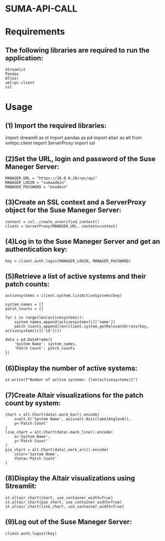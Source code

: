 # SUMA-API-CALL


# Requirements
## The following libraries are required to run the application:

    Streamlit
    Pandas
    Altair
    xmlrpc.client
    ssl
  
# Usage  
## (1) Import the required libraries:

  import streamlit as st
    import pandas as pd
    import altair as alt
    from xmlrpc.client import ServerProxy
    import ssl
  
## (2)Set the URL, login and password of the Suse Maneger Server:  

    MANAGER_URL = "https://10.0.0.20/rpc/api"
    MANAGER_LOGIN = "sumaadmin"
    MANAGER_PASSWORD = "exadmin"

## (3)Create an SSL context and a ServerProxy object for the Suse Maneger Server:

    context = ssl._create_unverified_context()
    client = ServerProxy(MANAGER_URL, context=context)

## (4)Log in to the Suse Maneger Server and get an authentication key:

    key = client.auth.login(MANAGER_LOGIN, MANAGER_PASSWORD)
  
## (5)Retrieve a list of active systems and their patch counts:  

    activesystems = client.system.listActiveSystems(key)

    system_names = []
    patch_counts = []

    for i in range(len(activesystems)):
        system_names.append(activesystems[i]['name'])
        patch_counts.append(len(client.system.getRelevantErrata(key, activesystems[i]['id'])))

    data = pd.DataFrame({
        'System Name': system_names,
        'Patch Count': patch_counts
    })

## (6)Display the number of active systems:

    st.write(f"Number of active systems: {len(activesystems)}")

## (7)Create Altair visualizations for the patch count by system:

    chart = alt.Chart(data).mark_bar().encode(
        x=alt.X('System Name', axis=alt.Axis(labelAngle=0)),
        y='Patch Count'
    )
    line_chart = alt.Chart(data).mark_line().encode(
        x='System Name',
        y='Patch Count'
    )
    pie_chart = alt.Chart(data).mark_arc().encode(
        color='System Name',
        theta='Patch Count'
    )

## (8)Display the Altair visualizations using Streamlit:

    st.altair_chart(chart, use_container_width=True)
    st.altair_chart(pie_chart, use_container_width=True)
    st.altair_chart(line_chart, use_container_width=True)

## (9)Log out of the Suse Maneger Server:

    client.auth.logout(key)
    
    


